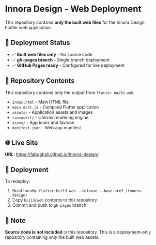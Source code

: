 # Innora Design - Web Deployment

This repository contains **only the built web files** for the Innora Design Flutter web application.

## 🚀 Deployment Status

- ✅ **Built web files only** - No source code
- ✅ **gh-pages branch** - Single branch deployment
- ✅ **GitHub Pages ready** - Configured for live deployment

## 📁 Repository Contents

This repository contains only the output from `flutter build web`:
- `index.html` - Main HTML file
- `main.dart.js` - Compiled Flutter application
- `assets/` - Application assets and images
- `canvaskit/` - Canvas rendering engine
- `icons/` - App icons and favicon
- `manifest.json` - Web app manifest

## 🌐 Live Site

**URL:** https://fabughali.github.io/innora-design/

## 🔧 Deployment

To redeploy:
1. Build locally: `flutter build web --release --base-href /innora-design/`
2. Copy `build/web` contents to this repository
3. Commit and push to `gh-pages` branch

## 📝 Note

**Source code is not included** in this repository. This is a deployment-only repository containing only the built web assets.
